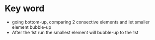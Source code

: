 # Key word
- going bottom-up, comparing 2 consective elements and let smaller element bubble-up
- After the 1st run the smallest element will bubble-up to the 1st 